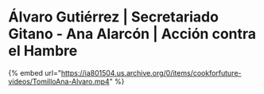 # Álvaro Gutiérrez \| Secretariado Gitano - Ana Alarcón \| Acción contra el Hambre

{% embed url="https://ia801504.us.archive.org/0/items/cookforfuture-videos/TomilloAna-Alvaro.mp4" %}



